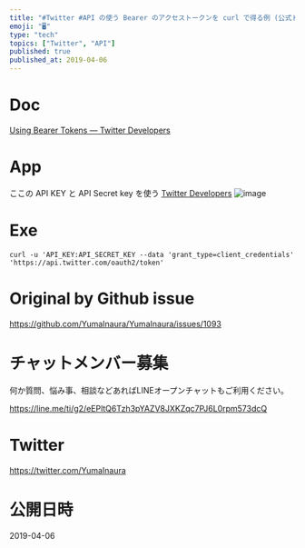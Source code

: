 ```yaml
---
title: "#Twitter #API の使う Bearer のアクセストークンを curl で得る例 (公式ドキュメントのまま)"
emoji: "🖥"
type: "tech"
topics: ["Twitter", "API"]
published: true
published_at: 2019-04-06
---
```



# Doc
[Using Bearer Tokens — Twitter Developers](https://developer.twitter.com/en/docs/basics/authentication/guides/bearer-tokens.html)
# App
ここの API KEY と API Secret key を使う
[Twitter Developers](https://developer.twitter.com/en/apps)
![image](https://user-images.githubusercontent.com/13635059/55669321-c985fa80-58b0-11e9-8543-1b09500e7c36.png)
# Exe
```
curl -u 'API_KEY:API_SECRET_KEY --data 'grant_type=client_credentials' 'https://api.twitter.com/oauth2/token'
```

# Original by Github issue

https://github.com/YumaInaura/YumaInaura/issues/1093








<!-- Update From Qiita API -->

# チャットメンバー募集


何か質問、悩み事、相談などあればLINEオープンチャットもご利用ください。

https://line.me/ti/g2/eEPltQ6Tzh3pYAZV8JXKZqc7PJ6L0rpm573dcQ





# Twitter


https://twitter.com/YumaInaura


<!-- Update From Qiita API -->



# 公開日時

2019-04-06
